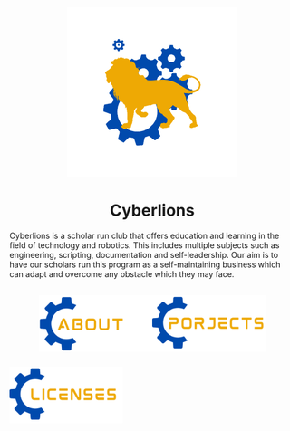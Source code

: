 <p align="center"><img src="https://github.com/CarlosIsCringe/Cyberlions/blob/main/Branding/ROBOTICS.png" height="300"></p>

<h1 align="center">Cyberlions</h1>

Cyberlions is a scholar run club that offers education and learning in the field of technology and robotics. This includes multiple subjects such as engineering, scripting, documentation and self-leadership. Our aim is to have our scholars run this program as a self-maintaining business which can adapt and overcome any obstacle which they may face.

##

<p align="center">
<a href="#"><img src="https://github.com/CarlosIsCringe/Cyberlions/blob/main/Branding/ABOUT.png" height="100"></a><a href="#"><img src="https://github.com/CarlosIsCringe/Cyberlions/blob/main/Branding/PROJECTS.png" height="100"></a> <h3>  </h3> <a href="#"><img src="https://github.com/CarlosIsCringe/Cyberlions/blob/main/Branding/LICENSES.png" height="100"></a>
</p>
